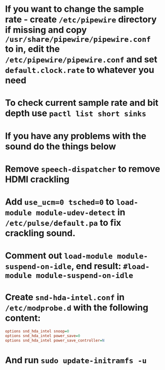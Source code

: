 # If you want to change the sample rate - create `/etc/pipewire` directory if missing and copy `/usr/share/pipewire/pipewire.conf` to in, edit the `/etc/pipewire/pipewire.conf` and set `default.clock.rate` to whatever you need

# To check current sample rate and bit depth use `pactl list short sinks`

# If you have any problems with the sound do the things below

# Remove `speech-dispatcher` to remove HDMI crackling
# Add `use_ucm=0 tsched=0` to `load-module module-udev-detect` in `/etc/pulse/default.pa` to fix crackling sound.
# Comment out `load-module module-suspend-on-idle`, end result: `#load-module module-suspend-on-idle`
# Create `snd-hda-intel.conf` in `/etc/modprobe.d` with the following content:
````ini
options snd_hda_intel snoop=0
options snd_hda_intel power_save=0
options snd_hda_intel power_save_controller=N
````
# And run `sudo update-initramfs -u`